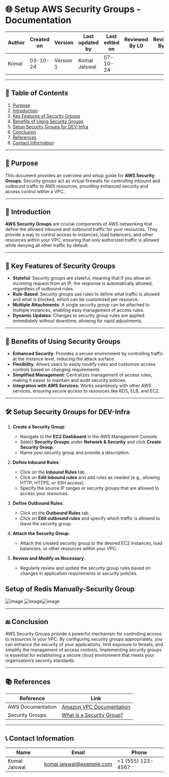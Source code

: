 # 🌐 Setup AWS Security Groups - Documentation

| Author      | Created on | Version   | Last updated by | Last edited on | Reviewed By L0 | Reviewed By L1 | Reviewed By L2 |
|-------------|------------|-----------|-----------------|----------------|----------------|----------------|----------------| 
| Komal       | 03-10-24   | Version 1 | Komal Jaiswal   | 07-10-24       |                |                |                |

---

## 📝 Table of Contents
1. [Purpose](#purpose)
2. [Introduction](#introduction)
3. [Key Features of Security Groups](#key-features-of-security-groups)
4. [Benefits of Using Security Groups](#benefits-of-using-security-groups)
5. [Setup Security Groups for DEV-Infra](#setup-security-groups-for-dev-infra)
6. [Conclusion](#conclusion)
7. [References](#references)
8. [Contact Information](#contact-information)

---

## 📜 Purpose
This document provides an overview and setup guide for **AWS Security Groups**. Security groups act as virtual firewalls for controlling inbound and outbound traffic to AWS resources, providing enhanced security and access control within a VPC.

---

## 📖 Introduction
**AWS Security Groups** are crucial components of AWS networking that define the allowed inbound and outbound traffic for your resources. They provide a way to control access to instances, load balancers, and other resources within your VPC, ensuring that only authorized traffic is allowed while denying all other traffic by default.

---

## 🔑 Key Features of Security Groups

- **Stateful**: Security groups are stateful, meaning that if you allow an incoming request from an IP, the response is automatically allowed, regardless of outbound rules.
- **Rule-Based**: Security groups use rules to define what traffic is allowed and what is blocked, which can be customized per resource.
- **Multiple Attachments**: A single security group can be attached to multiple instances, enabling easy management of access rules.
- **Dynamic Updates**: Changes to security group rules are applied immediately without downtime, allowing for rapid adjustments.

---

## 🎯 Benefits of Using Security Groups

- **Enhanced Security**: Provides a secure environment by controlling traffic at the instance level, reducing the attack surface.
- **Flexibility**: Allows users to easily modify rules and customize access controls based on changing requirements.
- **Simplified Management**: Centralizes management of access rules, making it easier to maintain and audit security policies.
- **Integration with AWS Services**: Works seamlessly with other AWS services, ensuring secure access to resources like RDS, ELB, and EC2.

---

## 🛠 Setup Security Groups for DEV-Infra

1. **Create a Security Group**:
   - Navigate to the **EC2 Dashboard** in the AWS Management Console.
   - Select **Security Groups** under **Network & Security** and click **Create Security Group**.
   - Name your security group and provide a description.

2. **Define Inbound Rules**:
   - Click on the **Inbound Rules** tab.
   - Click on **Edit inbound rules** and add rules as needed (e.g., allowing HTTP, HTTPS, or SSH access).
   - Specify the source IP ranges or security groups that are allowed to access your resources.

3. **Define Outbound Rules**:
   - Click on the **Outbound Rules** tab.
   - Click on **Edit outbound rules** and specify which traffic is allowed to leave the security group.

4. **Attach the Security Group**:
   - Attach the created security group to the desired EC2 instances, load balancers, or other resources within your VPC.

5. **Review and Modify as Necessary**:
   - Regularly review and update the security group rules based on changes in application requirements or security policies.

## Setup of Redis Manually-Security Group

![image](https://github.com/user-attachments/assets/8de8186e-deed-4b63-93e3-e3013f9a5700)
![image](https://github.com/user-attachments/assets/f4f929a4-e007-46c2-ace8-e08e9f2720a3)![image](https://github.com/user-attachments/assets/2218114c-946a-4f3e-9e3d-48196a8f9793)



---

## 🔚 Conclusion

AWS Security Groups provide a powerful mechanism for controlling access to resources in your VPC. By configuring security groups appropriately, you can enhance the security of your applications, limit exposure to threats, and simplify the management of access controls. Implementing security groups is essential for establishing a secure cloud environment that meets your organization’s security standards.

---

## 📚 References

| Reference                                   | Link                                                                                                  |
|---------------------------------------------|-------------------------------------------------------------------------------------------------------|
| AWS Documentation                           | [Amazon VPC Documentation](https://docs.aws.amazon.com/vpc/index.html)                              |
| Security Groups                             | [What is a Security Group?](https://docs.aws.amazon.com/AWSEC2/latest/UserGuide/ec2-security-groups.html)  |

---

## 📞 Contact Information

| Name             | Email                        | Phone           |
|------------------|------------------------------|-----------------|
| Komal Jaiswal    | komal.jaiswal@example.com    | +1 (555) 123-4567 |
